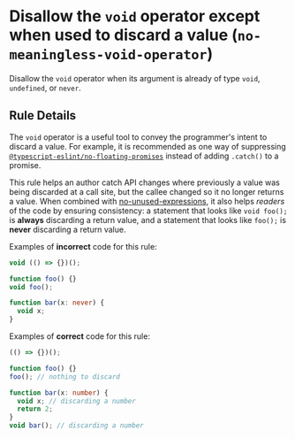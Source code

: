 # Disallow the `void` operator except when used to discard a value (`no-meaningless-void-operator`)

Disallow the `void` operator when its argument is already of type `void`, `undefined`, or `never`.

## Rule Details

The `void` operator is a useful tool to convey the programmer's intent to discard a value. For example, it is recommended as one way of suppressing [`@typescript-eslint/no-floating-promises`](https://github.com/typescript-eslint/typescript-eslint/blob/master/packages/eslint-plugin/docs/rules/no-floating-promises.md) instead of adding `.catch()` to a promise.

This rule helps an author catch API changes where previously a value was being discarded at a call site, but the callee changed so it no longer returns a value. When combined with [no-unused-expressions](https://eslint.org/docs/rules/no-unused-expressions), it also helps _readers_ of the code by ensuring consistency: a statement that looks like `void foo();` is **always** discarding a return value, and a statement that looks like `foo();` is **never** discarding a return value.

Examples of **incorrect** code for this rule:

```ts
void (() => {})();

function foo() {}
void foo();

function bar(x: never) {
  void x;
}
```

Examples of **correct** code for this rule:

```ts
(() => {})();

function foo() {}
foo(); // nothing to discard

function bar(x: number) {
  void x; // discarding a number
  return 2;
}
void bar(); // discarding a number
```
